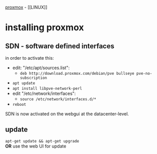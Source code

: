 [proxmox](proxmox.md)    -    [[LINUX]]

# installing proxmox  

## SDN - software defined interfaces  
in order to activate this:
- edit: "/etc/apt/sources.list":
    - `deb http://download.proxmox.com/debian/pve bullseye pve-no-subscription`
- `apt update`
- `apt install libpve-network-perl`
- edit "/etc/network/interfaces":
    - `source /etc/network/interfaces.d/*`
- `reboot`

SDN is now activated on the webgui at the datacenter-level.

## update
`apt-get update && apt-get upgrade`  
**OR**
use the web UI for update


